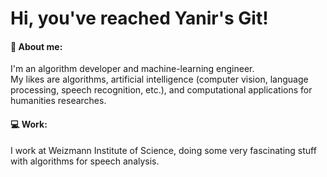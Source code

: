 # Hi, you've reached Yanir's Git! <br>

#### :raising_hand: About me:
I'm an algorithm developer and machine-learning engineer.<br>
My likes are algorithms, artificial intelligence (computer vision, language processing, speech recognition, etc.), and computational applications for humanities researches.<br>

#### :computer: Work:
I work at Weizmann Institute of Science, doing some very fascinating stuff with algorithms for speech analysis.<br>

<!--
**yanirmr/yanirmr** is a ✨ _special_ ✨ repository because its `README.md` (this file) appears on your GitHub profile.

Here are some ideas to get you started:

- 🔭 I’m currently working on ...
- 🌱 I’m currently learning ...
- 👯 I’m looking to collaborate on ...
- 🤔 I’m looking for help with ...
- 💬 Ask me about ...
- 📫 How to reach me: ...
- 😄 Pronouns: ...
- ⚡ Fun fact: ...
-->
